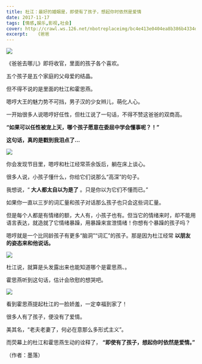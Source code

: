 ```yaml
---
title: 杜江：最好的婚姻是，即使有了孩子，想起你时依然是爱情
date: 2017-11-17
tags: [情感,娱乐,影视,社会]
cover: http://crawl.ws.126.net/nbotreplaceimg/bc4e413e0404ea8b386b4334d5ba150d/a4d842db1ec73f0f99daeb79b823f262.jpg
excerpt:   《爸爸
---
```

![](http://crawl.ws.126.net/nbotreplaceimg/bc4e413e0404ea8b386b4334d5ba150d/a4d842db1ec73f0f99daeb79b823f262.jpg)  

《爸爸去哪儿》即将收官，里面的孩子各个喜欢。

五个孩子是五个家庭的父母爱的结晶。

但不得不说的是里面的杜江和霍思燕。

嗯哼大王的魅力势不可挡，男子汉的少女辫儿，萌化人心。

一开始很多人说嗯哼好任性，但杜江说了一句话，不得不赞这爸爸的双商高。

**“如果可以任性被宠上天，哪个孩子愿意在委屈中学会懂事呢？！”**

**这句话，真的是戳到我泪点了...**

![](http://crawl.ws.126.net/nbotreplaceimg/49dc115816087eac67b3eab55e507b87/12f6d5b2bbf30599da4f40e67d35751d.jpg)  

你会发现节目里，嗯哼和杜江经常茶余饭后，躺在床上谈心。  

很多人说，小孩子懂什么，你给它们说那么“高深”的句子。

我想说，“ **大人都太自以为是了** 。只是你以为它们不懂而已。”

如果你一直以三岁的词汇量和孩子对话那么孩子也只会这些词汇量。

但是每个人都是有情绪的额，大人有，小孩子也有。但当它的情绪来时，却不能用语言表达，就造就了它情绪暴躁，用暴躁来宣泄情绪！你想有个暴躁的孩子吗？

嗯哼就是一个比同龄孩子有更多“脑洞”“词汇”的孩子。那是因为杜江经常 **以朋友的姿态来和他说话。**

![](http://crawl.ws.126.net/nbotreplaceimg/49dc115816087eac67b3eab55e507b87/6224faa2e7b61604c507324a19bb58a8.jpg)  

杜江说，就算是头发露出来也能知道哪个是霍思燕、。  

霍思燕听到这句话，估计会欣慰的想哭吧。

![](http://crawl.ws.126.net/nbotreplaceimg/bc4e413e0404ea8b386b4334d5ba150d/6b4078297abfd21dcf6ca85cb3fd7343.jpg)  

看到霍思燕提起杜江的一脸娇羞，一定幸福到家了！  

很多人有了孩子，便没有了爱情。

美其名，“老夫老妻了，何必在意那么多形式主义”。

而荧幕上的杜江和霍思燕生动的诠释了， **“即使有了孩子，想起你时依然是爱情。”**

（作者：墨落）

